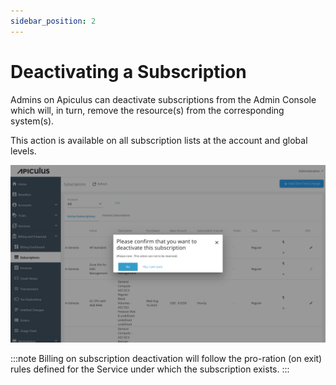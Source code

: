 ```yaml
---
sidebar_position: 2
---
```

# Deactivating a Subscription

Admins on Apiculus can deactivate subscriptions from the Admin Console which will, in turn, remove the resource(s) from the corresponding system(s).

This action is available on all subscription lists at the account and global levels.

![Deactivating a Subscription](img/DeactivatingaSubscription.png)

:::note
Billing on subscription deactivation will follow the pro-ration (on exit) rules defined for the Service under which the subscription exists.
:::





